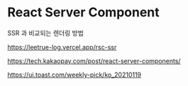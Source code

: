 # React Server Component

SSR 과 비교되는 렌더링 방법

https://leetrue-log.vercel.app/rsc-ssr

https://tech.kakaopay.com/post/react-server-components/

https://ui.toast.com/weekly-pick/ko_20210119
